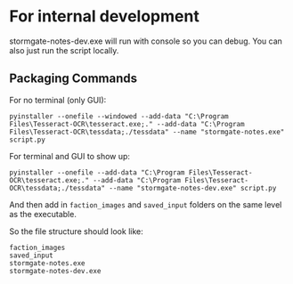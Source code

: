 # For internal development

stormgate-notes-dev.exe will run with console so you can debug. You can also just run the script locally.

## Packaging Commands

For no terminal (only GUI):

```pyinstaller --onefile --windowed --add-data "C:\Program Files\Tesseract-OCR\tesseract.exe;." --add-data "C:\Program Files\Tesseract-OCR\tessdata;./tessdata" --name "stormgate-notes.exe" script.py```

For terminal and GUI to show up:

```pyinstaller --onefile --add-data "C:\Program Files\Tesseract-OCR\tesseract.exe;." --add-data "C:\Program Files\Tesseract-OCR\tessdata;./tessdata" --name "stormgate-notes-dev.exe" script.py```

And then add in `faction_images` and `saved_input` folders on the same level as the executable.

So the file structure should look like:

```
faction_images
saved_input
stormgate-notes.exe
stormgate-notes-dev.exe
```
